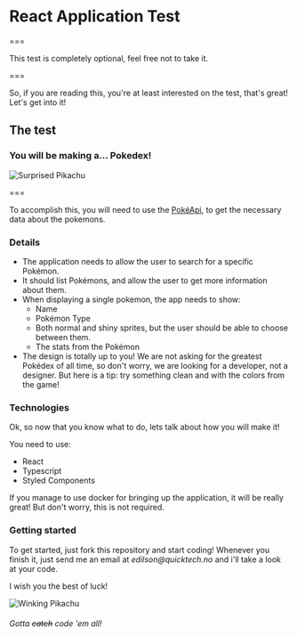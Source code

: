 # React Application Test
=== 

This test is completely optional, feel free not to take it.

===

So, if you are reading this, you're at least interested on the test, that's great! Let's get into it!

## The test

### You will be making a... **Pokedex**!

![Surprised Pikachu](https://media.tenor.com/images/e9e060b3eed685391ed181b19274f6d9/tenor.gif)

===

To accomplish this, you will need to use the [PokéApi](https://pokeapi.co/), to get the necessary data about the pokemons.

### Details

  - The application needs to allow the user to search for a specific Pokémon.
  - It should list Pokémons, and allow the user to get more information about them.
  - When displaying a single pokemon, the app needs to show: 
    - Name
    - Pokémon Type
    - Both normal and shiny sprites, but the user should be able to choose between them.
    - The stats from the Pokémon
  - The design is totally up to you! We are not asking for the greatest Pokédex of all time, so don't worry, we are looking for a developer, not a designer. But here is a tip: try something clean and with the colors from the game!

### Technologies

Ok, so now that you know what to do, lets talk about how you will make it!

You need to use:
  - React
  - Typescript
  - Styled Components

If you manage to use docker for bringing up the application, it will be really great! But don't worry, this is not required.

### Getting started

To get started, just fork this repository and start coding! Whenever you finish it, just send me an email at _edilson@quicktech.no_ and i'll take a look at your code.

I wish you the best of luck!

![Winking Pikachu](https://media.tenor.com/images/7a05bde6caa9bab21f507d7cb04c2c8f/tenor.gif)

###### Gotta ~~catch~~ code 'em all!